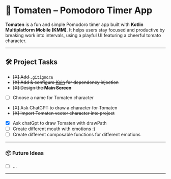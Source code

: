 # 🍅 Tomaten – Pomodoro Timer App


**Tomaten** is a fun and simple Pomodoro timer app built with **Kotlin Multiplatform Mobile (KMM)**.
It helps users stay focused and productive by breaking work into intervals, using a playful UI featuring a cheerful tomato character.


---

## 🛠️ Project Tasks

- ~~[X] Add `.gitignore`~~
- ~~[X] Add & configure [Koin](https://insert-koin.io) for dependency injection~~
- ~~[X] Design the **Main Screen**~~
- [ ] Choose a name for Tomaten character 
- ~~[X] Ask ChatGPT to draw a character for Tomaten~~
- ~~[X] Import Tomaten vector character into project~~
- [X] Ask chatGpt to draw Tomaten with drawPath
- [ ] Create different mouth with emotions :)
- [ ] Create different composable functions for different emotions

---

### 📦 Future Ideas
- [ ] ...

---
